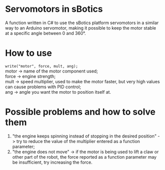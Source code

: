 # Servomotors in sBotics
A function written in C# to use the sBotics platform servomotors in a similar way to an Arduino servomotor, making it possible to keep the motor stable at a specific angle between 0 and 360°.
# How to use
```write("motor", force, mult, ang);```
<br/>
motor ->  name of the motor component used;
<br/>
force ->  engine strength;
<br/>
mult  ->  speed multiplier, used to make the motor faster, but very high values ​​can cause problems with PID control;
<br/>
ang   ->  angle you want the motor to position itself at.
<br/>
# Possible problems and how to solve them
1. "the engine keeps spinning instead of stopping in the desired position" -> try to reduce the value of the multiplier entered as a function parameter;
2. "the engine does not move" -> if the motor is being used to lift a claw or other part of the robot, the force reported as a function parameter may be insufficient, try increasing the force.
